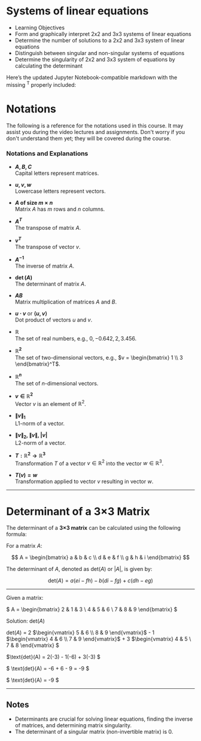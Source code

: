 # Systems of linear equations

* Learning Objectives 
* Form and graphically interpret 2x2 and 3x3 systems of linear equations 
* Determine the number of solutions to a 2x2 and 3x3 system of linear equations 
* Distinguish between singular and non-singular systems of equations 
* Determine the singularity of 2x2 and 3x3 system of equations by calculating the determinant


Here’s the updated Jupyter Notebook-compatible markdown with the missing <sup>T</sup> properly included:

# Notations

The following is a reference for the notations used in this course. It may assist you during the video lectures and assignments. Don't worry if you don't understand them yet; they will be covered during the course.


### Notations and Explanations

- **$A, B, C$**  
  Capital letters represent matrices.  

- **$u, v, w$**  
  Lowercase letters represent vectors.  

- **$A$ of size $m \times n$**  
  Matrix $A$ has $m$ rows and $n$ columns.  

- **$A^T$**  
  The transpose of matrix $A$.  

- **$v^T$**  
  The transpose of vector $v$.  

- **$A^{-1}$**  
  The inverse of matrix $A$.  

- **$\det(A)$**  
  The determinant of matrix $A$.  

- **$AB$**  
  Matrix multiplication of matrices $A$ and $B$.  

- **$u \cdot v$** or **$\langle u, v \rangle$**  
  Dot product of vectors $u$ and $v$.  

- **$\mathbb{R}$**  
  The set of real numbers, e.g., $0, -0.642, 2, 3.456$.  

- **$\mathbb{R}^2$**  
  The set of two-dimensional vectors, e.g., $v = \begin{bmatrix} 1 \\ 3 \end{bmatrix}^T$.  

- **$\mathbb{R}^n$**  
  The set of $n$-dimensional vectors.  

- **$v \in \mathbb{R}^2$**  
  Vector $v$ is an element of $\mathbb{R}^2$.  

- **$\|v\|_1$**  
  L1-norm of a vector.  

- **$\|v\|_2$, $\|v\|$, $|v|$**  
  L2-norm of a vector.  

- **$T: \mathbb{R}^2 \to \mathbb{R}^3$**  
  Transformation $T$ of a vector $v \in \mathbb{R}^2$ into the vector $w \in \mathbb{R}^3$.  

- **$T(v) = w$**  
  Transformation applied to vector $v$ resulting in vector $w$.  

---


# Determinant of a 3×3 Matrix

The determinant of a **3×3 matrix** can be calculated using the following formula:

For a matrix $A$:

$$
A =
\begin{bmatrix}
a & b & c \\
d & e & f \\
g & h & i
\end{bmatrix}
$$

The determinant of $A$, denoted as $\text{det}(A)$ or $|A|$, is given by:

$$
\text{det}(A) = a(ei - fh) - b(di - fg) + c(dh - eg)
$$

---
Given a matrix:

$
A =
\begin{bmatrix}
2 & 1 & 3 \\
4 & 5 & 6 \\
7 & 8 & 9
\end{bmatrix}
$

Solution: $\text{det}(A)$

$\text{det}(A)$ = 2 $\begin{vmatrix}
5 & 6 \\
8 & 9
\end{vmatrix}$
\- 1 $\begin{vmatrix}
4 & 6 \\
7 & 9
\end{vmatrix}$
\+ 3 $\begin{vmatrix}
4 & 5 \\
7 & 8
\end{vmatrix}
$

$\text{det}(A) = 2(-3) - 1(-6) + 3(-3)
$

$
\text{det}(A) = -6 + 6 - 9 = -9
$

$
\text{det}(A) = -9
$

---

## Notes

- Determinants are crucial for solving linear equations, finding the inverse of matrices, and determining matrix singularity.
- The determinant of a singular matrix (non-invertible matrix) is $0$.
